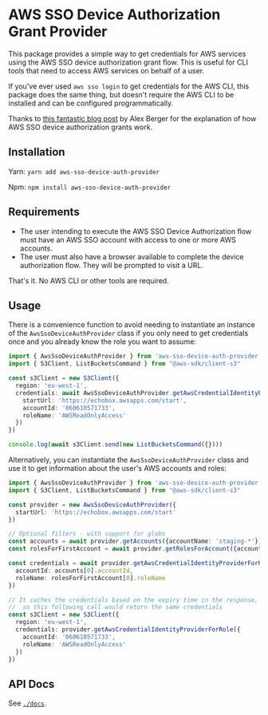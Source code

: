 # AWS SSO Device Authorization Grant Provider

This package provides a simple way to get credentials for AWS services using the AWS SSO device authorization grant flow. This is useful for CLI tools that need to access AWS services on behalf of a user.

If you've ever used `aws sso login` to get credentials for the AWS CLI, this package does the same thing, but doesn't require the AWS CLI to be installed and can be configured programmatically.

Thanks to [this fantastic blog post](https://medium.com/@lex.berger/anatomy-of-aws-sso-device-authorization-grant-2839008c367a) by Alex Berger for the explanation of how AWS SSO device authorization grants work.

## Installation

Yarn: `yarn add aws-sso-device-auth-provider`

Npm: `npm install aws-sso-device-auth-provider`

## Requirements

- The user intending to execute the AWS SSO Device Authorization flow must have an AWS SSO account with access to one or more AWS accounts.
- The user must also have a browser available to complete the device authorization flow. They will be prompted to visit a URL.

That's it. No AWS CLI or other tools are required.

## Usage

There is a convenience function to avoid needing to instantiate an instance of the `AwsSsoDeviceAuthProvider` class if you only need to get credentials once and you already know the role you want to assume:

```ts
import { AwsSsoDeviceAuthProvider } from 'aws-sso-device-auth-provider'
import { S3Client, ListBucketsCommand } from "@aws-sdk/client-s3"

const s3Client = new S3Client({
  region: 'eu-west-1',
  credentials: await AwsSsoDeviceAuthProvider.getAwsCredentialIdentityProviderForRole({
    startUrl: 'https://echobox.awsapps.com/start',
    accountId: '060610571733',
    roleName: 'AWSReadOnlyAccess'
  })
})

console.log(await s3Client.send(new ListBucketsCommand({})))
```

Alternatively, you can instantiate the `AwsSsoDeviceAuthProvider` class and use it to get information about the user's AWS accounts and roles:

```ts
import { AwsSsoDeviceAuthProvider } from 'aws-sso-device-auth-provider'
import { S3Client, ListBucketsCommand } from "@aws-sdk/client-s3"

const provider = new AwsSsoDeviceAuthProvider({
  startUrl: 'https://echobox.awsapps.com/start'
})

// Optional filters - with support for globs
const accounts = await provider.getAccounts({accountName: 'staging-*'})
const rolesForFirstAccount = await provider.getRolesForAccount({accountId: accounts[0].accountId, roleName: '*ReadOnly*'})

const credentials = await provider.getAwsCredentialIdentityProviderForRole({
  accountId: accounts[0].accountId,
  roleName: rolesForFirstAccount[0].roleName
})

// It caches the credentials based on the expiry time in the response,
//  so this following call would return the same credentials
const s3Client = new S3Client({
  region: 'eu-west-1',
  credentials: provider.getAwsCredentialIdentityProviderForRole({
    accountId: '060610571733',
    roleName: 'AWSReadOnlyAccess'
  })
})
```

## API Docs

See [`./docs`](./docs/classes/AwsSsoDeviceAuthProvider.md).

